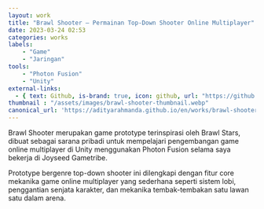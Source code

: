 ```yaml
---
layout: work
title: "Brawl Shooter – Permainan Top-Down Shooter Online Multiplayer"
date: 2023-03-24 02:53
categories: works
labels: 
    - "Game"
    - "Jaringan" 
tools: 
    - "Photon Fusion"
    - "Unity"
external-links:
  - { text: Github, is-brand: true, icon: github, url: "https://github.com/adityarahmanda/brawl-shooter" }
thumbnail : "/assets/images/brawl-shooter-thumbnail.webp"
canonical_url: 'https://adityarahmanda.github.io/en/works/brawl-shooter'
---
```

Brawl Shooter merupakan game prototype terinspirasi oleh Brawl Stars, dibuat sebagai sarana pribadi untuk mempelajari pengembangan game online multiplayer di Unity menggunakan Photon Fusion selama saya bekerja di Joyseed Gametribe.

<!--excerpt-->

Prototype bergenre top-down shooter ini dilengkapi dengan fitur core mekanika game online multiplayer yang sederhana seperti sistem lobi, penggantian senjata karakter, dan mekanika tembak-tembakan satu lawan satu dalam arena.